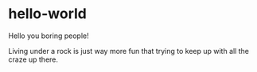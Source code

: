 # hello-world

Hello you boring people!

Living under a rock is just way more fun that trying to keep up with all the craze up there.
